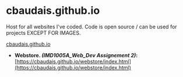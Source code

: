 # cbaudais.github.io

Host for all websites I've coded. Code is open source / can be used for projects EXCEPT FOR IMAGES. 

[cbaudais.github.io](https://cbaudais.github.io/)

- **Webstore. _(IMD1005A_Web_Dev Assignement 2)_:** [https://cbaudais.github.io/webstore/index.html](https://cbaudais.github.io/webstore/index.html)
<!--- - <a href="http://wildyartsy.myartsonline.com/Baudais_Christina_Nguyen_Matilda_Group_Project/Home.html" target="_blank">Math tutorial website</a> <i>(Group project)</i>
- <a href="https://warriorwildpaw.wixsite.com/wildyartsy" target="_blank">Wix Portfolio</a> <i>(for Algonquin College courses)</i>
- <a href="https://xd.adobe.com/view/7641b9d2-6d2e-4fda-644a-14059b5afb91-0070/screen/77d39429-0f34-4b39-a522-0d7c8f9065af?fullscreen" target="_blank">FineLineStudio: 5 Bay Learning</a> <i>(Adobe XD Prototype for client)</i>
- <a href="http://wildyartsy.myartsonline.com/website/home.html" target="_blank">Mini portfolio project</a> -->
